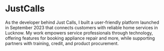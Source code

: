 # JustCalls
As the developer behind Just Calls, I built a user-friendly platform launched in September 2023 that connects customers with reliable home services in Lucknow. My work empowers service professionals through technology, offering features for booking appliance repair and more, while supporting partners with training, credit, and product procurement.
